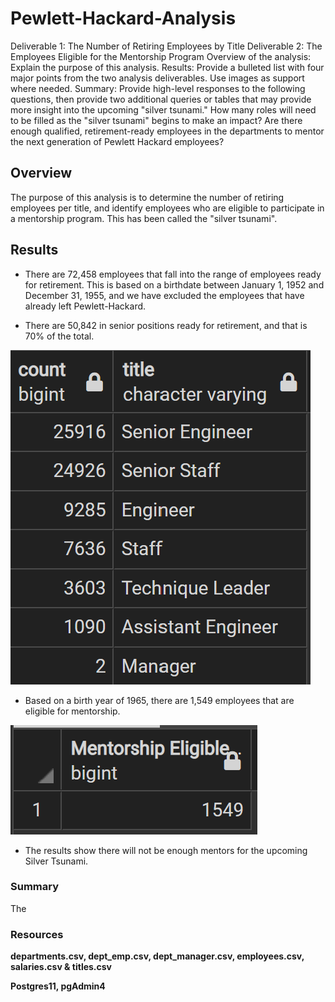 # Pewlett-Hackard-Analysis
Deliverable 1: The Number of Retiring Employees by Title
Deliverable 2: The Employees Eligible for the Mentorship Program
Overview of the analysis: Explain the purpose of this analysis.
Results: Provide a bulleted list with four major points from the two analysis deliverables. Use images as support where needed.
Summary: Provide high-level responses to the following questions, then provide two additional queries or tables that may provide more insight into the upcoming "silver tsunami."
How many roles will need to be filled as the "silver tsunami" begins to make an impact?
Are there enough qualified, retirement-ready employees in the departments to mentor the next generation of Pewlett Hackard employees?

## Overview
The purpose of this analysis is to determine the number of retiring employees per title, and identify employees who are eligible to participate in a mentorship program. This has been called the "silver tsunami".

## Results
- There are 72,458 employees that fall into the range of employees ready for retirement. This is based on a birthdate between January 1, 1952 and December 31, 1955, and we have excluded the employees that have already left Pewlett-Hackard.

- There are 50,842 in senior positions ready for retirement, and that is 70% of the total.

![Retiring Titles](https://github.com/pcar22/Pewlett-Hackard-Analysis/blob/main/Analysis%20Projects%20Folder/Pewlett-Hackard-Analysis%20Folder/Screen%20Captures/retiring_titles.png)

- Based on a birth year of 1965, there are 1,549 employees that are eligible for mentorship. 

![Mentorship Program](https://github.com/pcar22/Pewlett-Hackard-Analysis/blob/main/Analysis%20Projects%20Folder/Pewlett-Hackard-Analysis%20Folder/Screen%20Captures/Mentorship_Eligible.png)

- The results show there will not be enough mentors for the upcoming Silver Tsunami. 

### Summary

The 

### Resources
**departments.csv, dept_emp.csv, dept_manager.csv, employees.csv, salaries.csv & titles.csv**

**Postgres11, pgAdmin4**
